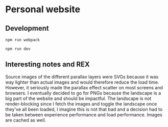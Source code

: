 # Personal website

## Development
```
npm run webpack
```

```
npm run dev
```

## Interesting notes and REX
Source images of the different parallax layers were SVGs because it was way lighter than actual images and would therefore reduce the load time. However, it seriously made the parallax effect scatter on most screens and browsers. I eventually decided to go for PNGs because the landscape is a big part of the website and should be impactful. The landscape is not render-blocking since I fetch the images and toggle the landscape once they've all been loaded, I imagine this is not that bad and a decision had to be taken between experience performance and load performance. Images are cached as well.